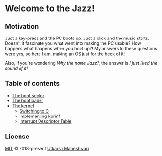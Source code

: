# Welcome to the Jazz!

## Motivation
Just a key-press and the PC boots up. Just a click and the music starts. Doesn't it fascinate you what went into making the PC usable? How happens what happens when you boot up?! My answers to these questions were yes, so here I am, making an OS just for the heck of it!

Also, if you're wondering _Why the name Jazz?_, the answer is _I just liked the sound of it!_

## Table of contents
- [The boot sector](boot-sector)
- [The bootloader](boot-loader)
- [The kernel](kernel)
  - [Switching to C](switching-to-c)
  - [Implementing kprinf](kprintf)
  - [Interrupt Descriptor Table](idt)

## License
[MIT](https://github.com/UtkarshMe/Jazz/blob/master/LICENSE)
&copy; 2018-present [Utkarsh Maheshwari](https://github.com/UtkarshMe)  
